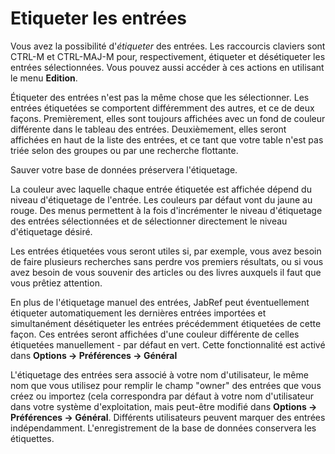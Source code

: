 Etiqueter les entrées
=====================

Vous avez la possibilité d'*étiqueter* des entrées. Les raccourcis claviers sont CTRL-M et CTRL-MAJ-M pour, respectivement, étiqueter et désétiqueter les entrées sélectionnées. Vous pouvez aussi accéder à ces actions en utilisant le menu **Edition**.

Étiqueter des entrées n'est pas la même chose que les sélectionner. Les entrées étiquetées se comportent différemment des autres, et ce de deux façons. Premièrement, elles sont toujours affichées avec un fond de couleur différente dans le tableau des entrées. Deuxièmement, elles seront affichées en haut de la liste des entrées, et ce tant que votre table n'est pas triée selon des groupes ou par une recherche flottante.

Sauver votre base de données préservera l'étiquetage.

La couleur avec laquelle chaque entrée étiquetée est affichée dépend du niveau d'étiquetage de l'entrée. Les couleurs par défaut vont du jaune au rouge. Des menus permettent à la fois d'incrémenter le niveau d'étiquetage des entrées sélectionnées et de sélectionner directement le niveau d'étiquetage désiré.

Les entrées étiquetées vous seront utiles si, par exemple, vous avez besoin de faire plusieurs recherches sans perdre vos premiers résultats, ou si vous avez besoin de vous souvenir des articles ou des livres auxquels il faut que vous prêtiez attention.

En plus de l'étiquetage manuel des entrées, JabRef peut éventuellement étiqueter automatiquement les dernières entrées importées et simultanément désétiqueter les entrées précédemment étiquetées de cette façon. Ces entrées seront affichées d'une couleur différente de celles étiquetées manuellement - par défaut en vert. Cette fonctionnalité est activé dans **Options -&gt; Préférences -&gt; Général**

L'étiquetage des entrées sera associé à votre nom d'utilisateur, le même nom que vous utilisez pour remplir le champ "owner" des entrées que vous créez ou importez (cela correspondra par défaut à votre nom d'utilisateur dans votre système d'exploitation, mais peut-être modifié dans **Options -&gt; Préférences -&gt; Général**. Différents utilisateurs peuvent marquer des entrées indépendamment. L'enregistrement de la base de données conservera les étiquettes.
